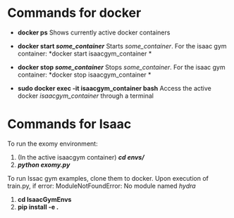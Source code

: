 # Commands for docker
 - **docker ps**
 Shows currently active docker containers

- **docker start *some_container***
Starts *some_container*. For the isaac gym container: *docker start isaacgym_container *

- **docker stop *some_container***
Stops *some_container*. For the isaac gym container: *docker stop isaacgym_container *

- **sudo docker exec -it isaacgym_container bash**
Access the active docker *isaacgym_container* through a terminal

# Commands for Isaac
To run the exomy environment:
1. (In the active isaacgym container) ***cd envs/***
2. ***python exomy.py***

To run Issac gym examples, clone them to docker.
Upon execution of train.py, if error: ModuleNotFoundError: No module named *hydra*
1. **cd IsaacGymEnvs**
2. **pip install -e .**
